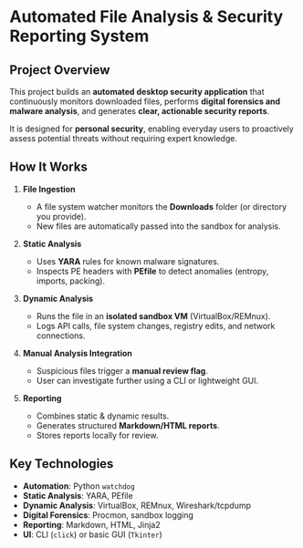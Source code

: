 # Automated File Analysis & Security Reporting System

## Project Overview

This project builds an **automated desktop security application** that continuously monitors downloaded files, performs **digital forensics and malware analysis**, and generates **clear, actionable security reports**.

It is designed for **personal security**, enabling everyday users to proactively assess potential threats without requiring expert knowledge.

## How It Works

1. **File Ingestion**

	* A file system watcher monitors the **Downloads** folder (or directory you provide).
	* New files are automatically passed into the sandbox for analysis.

2. **Static Analysis**

	* Uses **YARA** rules for known malware signatures.
	* Inspects PE headers with **PEfile** to detect anomalies (entropy, imports, packing).

3. **Dynamic Analysis**

	* Runs the file in an **isolated sandbox VM** (VirtualBox/REMnux).
	* Logs API calls, file system changes, registry edits, and network connections.

4. **Manual Analysis Integration**

	* Suspicious files trigger a **manual review flag**.
	* User can investigate further using a CLI or lightweight GUI.

5. **Reporting**

	* Combines static & dynamic results.
	* Generates structured **Markdown/HTML reports**.
	* Stores reports locally for review.

## Key Technologies

* **Automation**: Python `watchdog`
* **Static Analysis**: YARA, PEfile
* **Dynamic Analysis**: VirtualBox, REMnux, Wireshark/tcpdump
* **Digital Forensics**: Procmon, sandbox logging
* **Reporting**: Markdown, HTML, Jinja2
* **UI**: CLI (`click`) or basic GUI (`Tkinter`)
